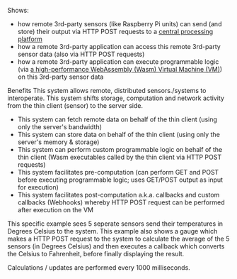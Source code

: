 Shows:
- how remote 3rd-party sensors (like Raspberry Pi units) can send (and store) their output via HTTP POST requests to a [central processing platform](https://github.com/second-state/wasm-joey)
- how a remote 3rd-party application can access this remote 3rd-party sensor data (also via HTTP POST requests)
- how a remote 3rd-party application can execute programmable logic (via [a high-performance WebAssembly (Wasm) Virtual Machine (VM)](https://github.com/second-state/SSVM)) on this 3rd-party sensor data

Benefits
This system allows remote, distributed sensors./systems to interoperate. This system shifts storage, computation and network activity from the thin client (sensor) to the server side.
- This system can fetch remote data on behalf of the thin client (using only the server's bandwidth)
- This system can store data on behalf of the thin client (using only the server's memory & storage)
- This system can perform custom programmable logic on behalf of the thin client (Wasm executables called by the thin client via HTTP POST requests)
- This system facilitates pre-computation (can perform GET and POST before executing programmable logic; uses GET/POST output as input for execution)
- This system facilitates post-computation a.k.a. callbacks and custom callbacks (Webhooks) whereby HTTP POST request can be performed after execution on the VM

This specific example sees 5 seperate sensors send their temperatures in Degrees Celsius to the system. This example also shows a gauge which makes a HTTP POST request to the system to calculate the average of the 5 sensors (in Degrees Celsius) and then executes a callback which converts the Celsius to Fahrenheit, before finally displaying the result.

Calculations / updates are performed every 1000 milliseconds.
